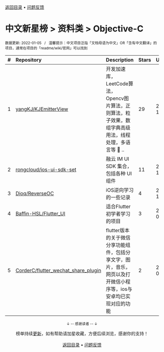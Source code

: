 <a href="https://github.com/GrowingGit/GitHub-Chinese-Top-Charts#github中文排行榜">返回目录</a> • <a href="/content/docs/feedback.md">问题反馈</a>

# 中文新星榜 > 资料类 > Objective-C
<sub>数据更新: 2022-01-05&nbsp;&nbsp;&nbsp;/&nbsp;&nbsp;&nbsp;温馨提示：中文项目泛指「文档母语为中文」OR「含有中文翻译」的项目，通常在项目的「readme/wiki/官网」可以找到</sub>

|#|Repository|Description|Stars|Updated|Created|
|:-|:-|:-|:-|:-|:-|
|1|[yangKJ/KJEmitterView](https://github.com/yangKJ/KJEmitterView)|开发加速库，LeetCode算法，Opencv图片算法，正则算法，粒子效果，数组字典高级用法，线程处理，多语言等 🚗   ..|29|2021-12-22|2021-05-08|
|2|[rongcloud/ios-ui-sdk-set](https://github.com/rongcloud/ios-ui-sdk-set)|融云 IM UI SDK 集合，包括各种 UI 组件|11|2021-12-16|2021-02-24|
|3|[Dioq/ReverseOC](https://github.com/Dioq/ReverseOC)|iOS逆向学习的一些记录|4|2021-12-06|2021-01-08|
|4|[Baffin-HSL/Flutter_UI](https://github.com/Baffin-HSL/Flutter_UI)|适合Flutter初学者学习的项目|3|2021-08-19|2021-01-13|
|5|[CorderC/flutter_wechat_share_plugin](https://github.com/CorderC/flutter_wechat_share_plugin)|flutter版本的关于微信分享功能组件，包括分享文字，图片，音乐，网页以及打开微信小程序等，ios与安卓均已实现对应的功能|2|2021-06-03|2021-05-19|

<div align="center">
    <p><sub>↓ -- 感谢读者 -- ↓</sub></p>
    榜单持续<a href="/content/docs/milestone.md">更新</a>，如有帮助请加星收藏，方便后续浏览，感谢你的支持！
</div>

<br/>

<div align="center"><a href="https://github.com/GrowingGit/GitHub-Chinese-Top-Charts#github中文排行榜">返回目录</a> • <a href="/content/docs/feedback.md">问题反馈</a></div>
